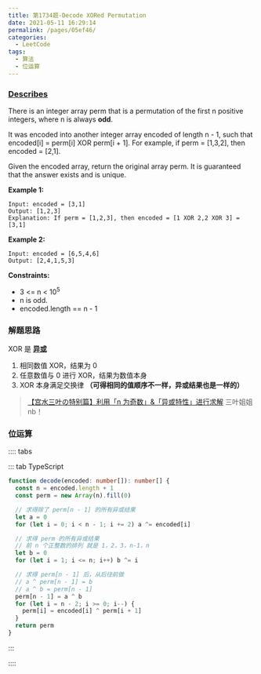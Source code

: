 ```yaml
---
title: 第1734题-Decode XORed Permutation
date: 2021-05-11 16:29:14
permalink: /pages/05ef46/
categories:
  - LeetCode
tags:
  - 算法
  - 位运算
---
```


### [Describes](https://leetcode-cn.com/problems/decode-xored-permutation/)

There is an integer array <span class="span-shadow">perm</span> that is a permutation of the first <span class="span-shadow">n</span> positive integers, where <span class="span-shadow">n</span> is always **odd**.

It was <span class="span-shadow">encoded</span> into another integer array <span class="span-shadow">encoded</span> of length <span class="span-shadow">n - 1</span>, such that <span class="span-shadow">encoded[i] = perm[i] XOR perm[i + 1]</span>. For example, if <span class="span-shadow">perm = [1,3,2]</span>, then <span class="span-shadow">encoded = [2,1]</span>.

Given the <span class="span-shadow">encoded</span> array, return the original array <span class="span-shadow">perm</span>. It is guaranteed that the answer exists and is unique.

<!-- more -->

**Example 1:**

```
Input: encoded = [3,1]
Output: [1,2,3]
Explanation: If perm = [1,2,3], then encoded = [1 XOR 2,2 XOR 3] = [3,1]
```

**Example 2:**

```
Input: encoded = [6,5,4,6]
Output: [2,4,1,5,3]
```

**Constraints:**

- <span class="span-shadow">3 <= n < 10<sup>5</sup></span>
- <span class="span-shadow">n is odd</span>.
- <span class="span-shadow">encoded.length == n - 1</span>

### 解题思路

<span class="span-shadow">XOR</span> 是 **[异或](https://yao-zhixiang.top/pages/339ea6/#%E5%BC%82%E6%88%96%E8%BF%90%E7%AE%97)**

1. 相同数值 <span class="span-shadow">XOR</span>，结果为 <span class="span-shadow">0</span>
2. 任意数值与 <span class="span-shadow">0</span> 进行 <span class="span-shadow">XOR</span>，结果为数值本身
3. <span class="span-shadow">XOR</span> 本身满足交换律 **（可得相同的值顺序不一样，异或结果也是一样的）**

> [【宫水三叶の特别篇】利用「n 为奇数」&「异或特性」进行求解](https://leetcode-cn.com/problems/decode-xored-permutation/solution/gong-shui-san-xie-note-bie-pian-li-yong-zeh6o/) 三叶姐姐 nb！

### 位运算

:::: tabs

::: tab TypeScript

```TypeScript
function decode(encoded: number[]): number[] {
  const n = encoded.length + 1
  const perm = new Array(n).fill(0)

  // 求得除了 perm[n - 1] 的所有异或结果
  let a = 0
  for (let i = 0; i < n - 1; i += 2) a ^= encoded[i]

  // 求得 perm 的所有异或结果
  // 前 n 个正整数的排列 就是 1，2，3，n-1，n
  let b = 0
  for (let i = 1; i <= n; i++) b ^= i

  // 求得 perm[n - 1] 后，从后往前做
  // a ^ perm[n - 1] = b
  // a ^ b = perm[n - 1]
  perm[n - 1] = a ^ b
  for (let i = n - 2; i >= 0; i--) {
    perm[i] = encoded[i] ^ perm[i + 1]
  }
  return perm
}
```

:::

::::
